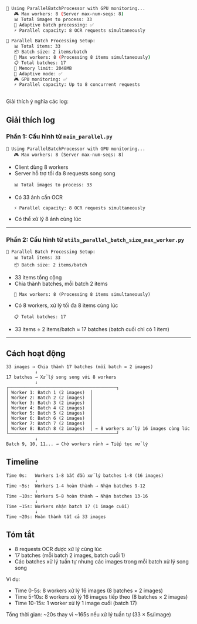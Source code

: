 ```bash
🚀 Using ParallelBatchProcessor with GPU monitoring...
   🎮 Max workers: 8 (Server max-num-seqs: 8)
   📊 Total images to process: 33
   🔧 Adaptive batch processing: ✅
   ⚡ Parallel capacity: 8 OCR requests simultaneously

🚀 Parallel Batch Processing Setup:
   📊 Total items: 33
   📦 Batch size: 2 items/batch
   🧵 Max workers: 8 (Processing 8 items simultaneously)
   📋 Total batches: 17
   💾 Memory limit: 2048MB
   🔧 Adaptive mode: ✅
   🎮 GPU monitoring: ✅
   ⚡ Parallel capacity: Up to 8 concurrent requests
 
```

Giải thích ý nghĩa các log:

## Giải thích log

### Phần 1: Cấu hình từ `main_parallel.py`

```
🚀 Using ParallelBatchProcessor with GPU monitoring...
   🎮 Max workers: 8 (Server max-num-seqs: 8)
```
- Client dùng 8 workers
- Server hỗ trợ tối đa 8 requests song song

```
   📊 Total images to process: 33
```
- Có 33 ảnh cần OCR

```
   ⚡ Parallel capacity: 8 OCR requests simultaneously
```
- Có thể xử lý 8 ảnh cùng lúc

---

### Phần 2: Cấu hình từ `utils_parallel_batch_size_max_worker.py`

```
🚀 Parallel Batch Processing Setup:
   📊 Total items: 33
   📦 Batch size: 2 items/batch
```
- 33 items tổng cộng
- Chia thành batches, mỗi batch 2 items

```
   🧵 Max workers: 8 (Processing 8 items simultaneously)
```
- Có 8 workers, xử lý tối đa 8 items cùng lúc

```
   📋 Total batches: 17
```
- 33 items ÷ 2 items/batch ≈ 17 batches (batch cuối chỉ có 1 item)

---

## Cách hoạt động

```
33 images → Chia thành 17 batches (mỗi batch = 2 images)
           ↓
17 batches → Xử lý song song với 8 workers
           ↓
┌─────────────────────────────────────────┐
│ Worker 1: Batch 1 (2 images)  │
│ Worker 2: Batch 2 (2 images)  │
│ Worker 3: Batch 3 (2 images)  │
│ Worker 4: Batch 4 (2 images)  │
│ Worker 5: Batch 5 (2 images)  │
│ Worker 6: Batch 6 (2 images)  │
│ Worker 7: Batch 7 (2 images)  │
│ Worker 8: Batch 8 (2 images)  │ ← 8 workers xử lý 16 images cùng lúc
└─────────────────────────────────────────┘
           ↓
Batch 9, 10, 11... → Chờ workers rảnh → Tiếp tục xử lý
```

## Timeline

```
Time 0s:   Workers 1-8 bắt đầu xử lý batches 1-8 (16 images)
           ↓
Time ~5s:  Workers 1-4 hoàn thành → Nhận batches 9-12
           ↓
Time ~10s: Workers 5-8 hoàn thành → Nhận batches 13-16
           ↓
Time ~15s: Workers nhận batch 17 (1 image cuối)
           ↓
Time ~20s: Hoàn thành tất cả 33 images
```

## Tóm tắt

- 8 requests OCR được xử lý cùng lúc
- 17 batches (mỗi batch 2 images, batch cuối 1)
- Các batches xử lý tuần tự nhưng các images trong mỗi batch xử lý song song

Ví dụ:
- Time 0-5s: 8 workers xử lý 16 images (8 batches × 2 images)
- Time 5-10s: 8 workers xử lý 16 images tiếp theo (8 batches × 2 images)
- Time 10-15s: 1 worker xử lý 1 image cuối (batch 17)

Tổng thời gian: ~20s thay vì ~165s nếu xử lý tuần tự (33 × 5s/image)